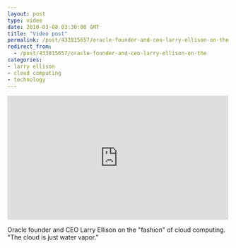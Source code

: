 ```yaml
---
layout: post
type: video
date: 2010-03-08 03:30:00 GMT
title: "Video post"
permalink: /post/433815657/oracle-founder-and-ceo-larry-ellison-on-the
redirect_from: 
  - /post/433815657/oracle-founder-and-ceo-larry-ellison-on-the
categories:
- larry ellison
- cloud computing
- technology
---
```

<iframe width="500" height="281" src="https://www.youtube.com/embed/0FacYAI6DY0" title="Larry Ellison - What The Hell Is Cloud Computing?" frameborder="0" allowfullscreen></iframe>

Oracle founder and CEO Larry Ellison on the "fashion" of cloud computing. "The cloud is just water vapor."